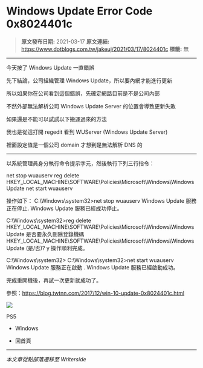 # Windows Update Error Code 0x8024401c

> **原文發布日期:** 2021-03-17
> **原文連結:** https://www.dotblogs.com.tw/jakeuj/2021/03/17/8024401c
> **標籤:** 無

---

今天按了 Windows Update 一直錯誤

先下結論，公司組織管理 Windows Update，所以要內網才能進行更新

所以如果你在公司看到這個錯誤，先確定網路目前是不是公司內部

不然外部無法解析公司 Windows Update Server 的位置會導致更新失敗

如果還是不能可以試試以下搬運過來的方法

我也是從這打開 regedit 看到 WUServer (Windows Update Server)

裡面設定值是一個公司 domain 才想到是無法解析 DNS 的

---

以系統管理員身分執行命令提示字元，然後執行下列三行指令：

net stop wuauserv
reg delete HKEY\_LOCAL\_MACHINE\SOFTWARE\Policies\Microsoft\Windows\WindowsUpdate
net start wuauserv

操作如下：
C:\Windows\system32>net stop wuauserv
Windows Update 服務正在停止.
Windows Update 服務已經成功停止。

C:\Windows\system32>reg delete HKEY\_LOCAL\_MACHINE\SOFTWARE\Policies\Microsoft\Windows\WindowsUpdate
是否要永久刪除登錄機碼 HKEY\_LOCAL\_MACHINE\SOFTWARE\Policies\Microsoft\Windows\WindowsUpdate (是/否)? y
操作順利完成。

C:\Windows\system32>
C:\Windows\system32>net start wuauserv
Windows Update 服務正在啟動 .
Windows Update 服務已經啟動成功。

完成重開機後，再試一次更新就成功了。

參照：https://blog.twtnn.com/2017/12/win-10-update-0x8024401c.html

![](https://card.psnprofiles.com/1/jakeuj.png)

PS5

* Windows

* 回首頁

---

*本文章從點部落遷移至 Writerside*
